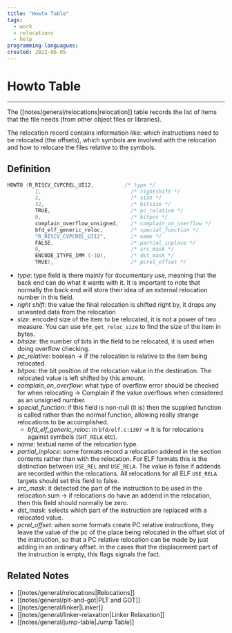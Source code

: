 ```yaml
---
title: "Howto Table" 
tags:
  - work
  - relocations
  - help
programming-languagues:
created: 2022-06-05
---
```

# Howto Table
---
The [[notes/general/relocations|relocation]] table records the list of items that the file needs (from other object files or libraries).

The relocation record contains information like: which instructions need to be relocated (the offsets), which symbols are involved with the relocation and how to relocate the files relative to the symbols.

## Definition
```c
HOWTO (R_RISCV_CVPCREL_UI12,          /* type */
         1,                             /* rightshift */
         2,                             /* size */
         32,                            /* bitsize */
         TRUE,                          /* pc_relative */
         0,                             /* bitpos */
         complain_overflow_unsigned,    /* complain_on_overflow */
         bfd_elf_generic_reloc,         /* special_function */
         "R_RISCV_CVPCREL_UI12",        /* name */
         FALSE,                         /* partial_inplace */
         0,                             /* src_mask */
         ENCODE_ITYPE_IMM (-1U),        /* dst_mask */
         TRUE),                         /* pcrel_offset */
```

* _type_: type field is there mainly for documentary use, meaning that the back end can do what it wants with it. It is important to note that normally the back end will store their idea of an external relocation number in this field.
* _right shift_: the value the final relocation is shifted right by, it drops any unwanted data from the relocation
* _size_: encoded size of the item to be relocated, it is not a power of two measure. You can use `bfd_get_reloc_size` to find the size of the item in bytes.
* _bitsize_: the number of bits in the field to be relocated, it is used when doing overflow checking.
* _pc_relative_: boolean -> if the relocation is relative to the item being relocated.
* _bitpos_: the bit position of the relocation value in the destination. The relocated value is left shifted by this amount.
* _complain_on_overflow_: what type of overflow error should be checked for when relocating -> Complain if the value overflows when considered as an unsigned number.
* _special_function_: if this field is non-null (it is) then the supplied function is called rather than the normal function, allowing really strange relocations to be accomplished.
  * _bfd_elf_generic_reloc_: in `bfd/elf.c:1307` -> it is for relocations against symbols (`SHT_RELA` etc).
* _name_: textual name of the relocation type.
* _partial_inplace_: some formats record a relocation addend in the section contents rather than with the relocation. For ELF formats this is the distinction between `USE_REL` and `USE_RELA`. The value is false if addends are recorded within the relocations. All relocations for all ELF `USE_RELA` targets should set this field to false.
* _src_mask_: it detected the part of the instruction to be used in the relocation sum -> if relocations do have an addend in the relocation, then this field should normally be zero.
* _dst_mask_: selects which part of the instruction are replaced with a relocated value.
* _pcrel_offset_: when some formats create PC relative instructions, they leave the value of the pc of the place being relocated in the offset slot of the instruction, so that a PC relative relocation can be made by just adding in an ordinary offset. in the cases that the displacement part of the instruction is empty, this flags signals the fact.

## Related Notes
- [[notes/general/relocations|Relocations]]
- [[notes/general/plt-and-got|PLT and GOT]]
- [[notes/general/linker|Linker]]
- [[notes/general/linker-relaxation|Linker Relaxation]]
- [[notes/general/jump-table|Jump Table]]